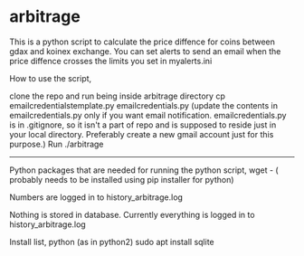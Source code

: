 # arbitrage

This is a python script to calculate the price diffence for coins between gdax and koinex exchange.
You can set alerts to send an email when the price diffence crosses the limits you set in myalerts.ini


How to use the script,

clone the repo and run being inside arbitrage directory
cp emailcredentialstemplate.py emailcredentials.py (update the contents in emailcredentials.py only if you want email notification. emailcredentials.py is in .gitignore, so it isn't a part of repo and is supposed to reside just in your local directory. Preferably create a new gmail account just for this purpose.)
Run ./arbitrage


----------------------------------------------------------------
Python packages that are needed for running the python script,
wget -  ( probably needs to be installed using pip installer for python)

Numbers are logged in to history_arbitrage.log

Nothing is stored in database. Currently everything is logged in to history_arbitrage.log

Install list,
python (as in python2)
sudo apt install sqlite
